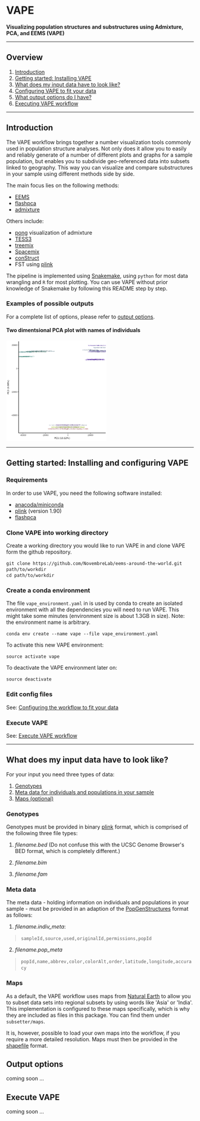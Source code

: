 # VAPE

**Visualizing population structures and substructures using Admixture, PCA, and EEMS (VAPE)**

----

## Overview
1. [Introduction](#introduction)
2. [Getting started: Installing VAPE](#getting-started-installing-and-configuring-vape)
3. [What does my input data have to look like?](#what-does-my-input-data-have-to-look-like)
4. [Configuring VAPE to fit your data](config)
5. [What output options do I have?](#output-options)
6. [Executing VAPE workflow](#execute-vape)

----

## Introduction

The VAPE workflow brings together a number visualization tools commonly used in population structure analyses. Not only does it allow you to easily and reliably generate of a number of different plots and graphs for a sample population, but enables you to subdivide geo-referenced data into subsets linked to geography. This way you can visualize and compare substructures in your sample using different methods side by side.

The main focus lies on the following methods:
- [EEMS](http://github.com/dipetkov/eems)
- [flashpca](https://github.com/gabraham/flashpca)
- [admixture](https://www.genetics.ucla.edu/software/admixture/)

Others include:
- [pong](https://pypi.python.org/pypi/pong) visualization of admixture
- [TESS3](https://github.com/cayek/TESS3/)
- [treemix](https://bitbucket.org/nygcresearch/treemix/wiki/Home)
- [Spacemix](https://github.com/gbradburd/SpaceMix)
- [conStruct](https://github.com/gbradburd/conStruct)
- FST using [plink](https://www.cog-genomics.org/plink/1.9/)


The pipeline is implemented using [Snakemake](https://bitbucket.org/snakemake),
using `python` for most data wrangling and `R` for most plotting. You can use VAPE without prior knowledge of Snakemake by following this README step by step.


### Examples of possible outputs
For a complete list of options, please refer to [output options](output-options).

#### Two dimentsional PCA plot with names of individuals
<img src="example_images/pca2d_indiv.png" height="270">

----

## Getting started: Installing and configuring VAPE


### Requirements

In order to use VAPE, you need the following software installed:

- [anacoda/miniconda](https://conda.io/docs/user-guide/install/index.html)
- [plink](https://www.cog-genomics.org/plink2) (version 1.90)
- [flashpca](https://github.com/gabraham/flashpca)

### Clone VAPE into working directory

Create a working directory you would like to run VAPE in and clone VAPE form the github repository.

```
git clone https://github.com/NovembreLab/eems-around-the-world.git path/to/workdir
cd path/to/workdir
```

### Create a conda environment

The file `vape_environment.yaml` in  is used by conda to create an isolated environment with all the
dependencies you will need to run VAPE. This might take some minutes (environment size is about 1.3GB in size). Note: the environment name is arbitrary.

```
conda env create --name vape --file vape_environment.yaml
```

To activate this new VAPE environment:

```
source activate vape
```

To deactivate the VAPE environment later on:
```
source deactivate
```

### Edit config files
See: [Configuring the workflow to fit your data](config)

### Execute VAPE
See: [Execute VAPE workflow](#execute-vape)

----

## What does my input data have to look like?

For your input you need three types of data:
1. [Genotypes](#genotypes)
2. [Meta data for individuals and populations in your sample](#meta-data)
3. [Maps (optional)](#maps)

### Genotypes

Genotypes must be provided in binary [plink](https://www.cog-genomics.org/plink2) format, which is comprised of the following three file types:

1. *filename.bed* (Do not confuse this with the UCSC Genome Browser's BED format, which is completely different.)

2. *filename.bim*

3. *filename.fam*


### Meta data

The meta data - holding information on individuals and populations in your sample - must be provided in an adaption of the  [PopGenStructures](https://docs.google.com/document/d/1wPlI1hLr19JIdM2EzYKlPnzzbR6L2ZOgOGkC6kbhHE4/edit) format as follows:

1. *filename.indiv_meta*:
> `sampleId,source,used,originalId,permissions,popId`

2. *filename.pop_meta*
> `popId,name,abbrev,color,colorAlt,order,latitude,longitude,accuracy`



### Maps
As a default, the VAPE workflow uses maps from [Natural Earth](http://www.naturalearthdata.com/) to allow you to subset data sets into regional subsets by using words like 'Asia' or 'India'. This implementation is configured to these maps specifically, which is why they are included as files in this package. You can find them under `subsetter/maps`.

It is, however, possible to load your own maps into the workflow, if you require a more detailed resolution. Maps must then be provided in the [shapefile](https://en.wikipedia.org/wiki/Shapefile) format.

## Output options

coming soon ...

## Execute VAPE

coming soon ...
